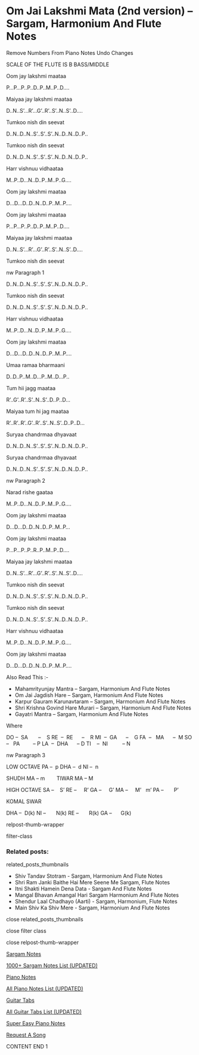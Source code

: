 
# Om Jai Lakshmi Mata (2nd version) – Sargam, Harmonium And Flute Notes

Remove Numbers From Piano Notes
Undo Changes

SCALE OF THE FLUTE IS B BASS/MIDDLE

Oom jay lakshmi maataa

P…P…P..P..D..P..M..P..D….

Maiyaa jay lakshmi maataa

D..N..S’…R’…G’..R’..S’..N..S’..D….

Tumkoo nish din seevat

D..N..D..N..S’..S’..S’..N..D..N..D..P..

Tumkoo nish din seevat

D..N..D..N..S’..S’..S’..N..D..N..D..P..

Harr vishnuu vidhaataa

M..P..D…N..D..P..M..P..G….

Oom jay lakshmi maataa

D…D…D..D..N..D..P..M..P….

Oom jay lakshmi maataa

P…P…P..P..D..P..M..P..D….

Maiyaa jay lakshmi maataa

D..N..S’…R’…G’..R’..S’..N..S’..D….

Tumkoo nish din seevat

nw Paragraph 1

D..N..D..N..S’..S’..S’..N..D..N..D..P..

Tumkoo nish din seevat

D..N..D..N..S’..S’..S’..N..D..N..D..P..

Harr vishnuu vidhaataa

M..P..D…N..D..P..M..P..G….

Oom jay lakshmi maataa

D…D…D..D..N..D..P..M..P….

Umaa ramaa bharmaani

D..D..P..M..D…P..M..D…P..

Tum hii jagg maataa

R’..G’..R’..S’..N..S’..D..P..D…

Maiyaa tum hi jag maataa

R’..R’..R’..G’..R’..S’..N..S’..D..P..D…

Suryaa chandrmaa dhyavaat

D..N..D..N..S’..S’..S’..N..D..N..D..P..

Suryaa chandrmaa dhyavaat

D..N..D..N..S’..S’..S’..N..D..N..D..P..

nw Paragraph 2

Narad rishe gaataa

M..P..D…N..D..P..M..P..G….

Oom jay lakshmi maataa

D…D…D..D..N..D..P..M..P…

Oom jay lakshmi maataa

P…P…P..P..R..P..M..P..D….

Maiyaa jay lakshmi maataa

D..N..S’…R’…G’..R’..S’..N..S’..D….

Tumkoo nish din seevat

D..N..D..N..S’..S’..S’..N..D..N..D..P..

Tumkoo nish din seevat

D..N..D..N..S’..S’..S’..N..D..N..D..P..

Harr vishnuu vidhaataa

M..P..D…N..D..P..M..P..G….

Oom jay lakshmi maataa

D…D…D..D..N..D..P..M..P….

Also Read This :-

* Mahamrityunjay Mantra – Sargam, Harmonium And Flute Notes
* Om Jai Jagdish Hare – Sargam, Harmonium And Flute Notes
* Karpur Gauram Karunavtaram – Sargam, Harmonium And Flute Notes
* Shri Krishna Govind Hare Murari – Sargam, Harmonium And Flute Notes
* Gayatri Mantra – Sargam, Harmonium And Flute Notes

Where

DO –  SA       –    S
RE  –  RE      –    R
MI  –  GA      –    G
FA  –   MA      –  M
SO  –   PA         – P
LA  –  DHA      – D
TI    –  NI          – N

nw Paragraph 3

LOW OCTAVE
PA –  p
DHA –  d
NI –  n

SHUDH MA – m        TIWAR MA – M

HIGH OCTAVE
SA –    S’
RE –     R’
GA –     G’
MA –     M’   m’
PA –       P’

KOMAL SWAR

DHA –  D(k)
NI –       N(k)
RE –       R(k)
GA –      G(k)

relpost-thumb-wrapper

filter-class

### Related posts:

related_posts_thumbnails

* Shiv Tandav Stotram - Sargam, Harmonium And Flute Notes
* Shri Ram Janki Baithe Hai Mere Seene Me Sargam, Flute Notes
* Itni Shakti Hamein Dena Data - Sargam And Flute Notes
* Mangal Bhavan Amangal Hari Sargam Harmonium And Flute Notes
* Shendur Laal Chadhayo (Aarti) - Sargam, Harmonium, Flute Notes
* Main Shiv Ka Shiv Mere - Sargam, Harmonium And Flute Notes

close related_posts_thumbnails

close filter class

close relpost-thumb-wrapper

[Sargam Notes](https://www.notationsworld.com/sargam-notes.html)

[1000+ Sargam Notes List (UPDATED)](https://www.notationsworld.com/all-songs-list-sargam-notes.html)

[Piano Notes](https://www.notationsworld.com/piano-notes.html)

[All Piano Notes List (UPDATED)](https://www.notationsworld.com/all-songs-list-piano-notes.html)

[Guitar Tabs](https://www.notationsworld.com/guitar-tabs.html)

[All Guitar Tabs List (UPDATED)](https://www.notationsworld.com/all-songs-list-guitar-tabs.html)

[Super Easy Piano Notes](https://studywall.in/)

[Request A Song](https://www.notationsworld.com/request-a-song.html)

CONTENT END 1

